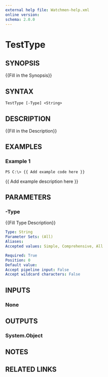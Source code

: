 ```yaml
---
external help file: Watchmen-help.xml
online version: 
schema: 2.0.0
---
```


# TestType
## SYNOPSIS
{{Fill in the Synopsis}}

## SYNTAX

```
TestType [-Type] <String>
```

## DESCRIPTION
{{Fill in the Description}}

## EXAMPLES

### Example 1
```
PS C:\> {{ Add example code here }}
```

{{ Add example description here }}

## PARAMETERS

### -Type
{{Fill Type Description}}

```yaml
Type: String
Parameter Sets: (All)
Aliases: 
Accepted values: Simple, Comprehensive, All

Required: True
Position: 0
Default value: 
Accept pipeline input: False
Accept wildcard characters: False
```

## INPUTS

### None


## OUTPUTS

### System.Object

## NOTES

## RELATED LINKS


